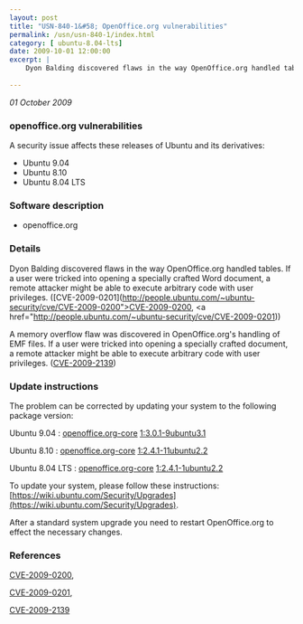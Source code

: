 ```yaml
---
layout: post
title: "USN-840-1&#58; OpenOffice.org vulnerabilities"
permalink: /usn/usn-840-1/index.html
category: [ ubuntu-8.04-lts]
date: 2009-10-01 12:00:00
excerpt: |
    Dyon Balding discovered flaws in the way OpenOffice.org handled tables. If a user were tricked into opening a specially crafted Word document, a remote attacker might be able to execute arbitrary code with user privileges. ([CVE-2009-0201](http://people.ubuntu.com/~ubuntu-security/cve/CVE-2009-0200">CVE-2009-0200</a>, <a href="http://people.ubuntu.com/~ubuntu-security/cve/CVE-2009-0201))
    
--- 
```

 
 

*01 October 2009*

### openoffice.org vulnerabilities

A security issue affects these releases of Ubuntu and its derivatives:

* Ubuntu 9.04
* Ubuntu 8.10
* Ubuntu 8.04 LTS

### Software description

* openoffice.org 

### Details

Dyon Balding discovered flaws in the way OpenOffice.org handled tables. If a user were tricked into opening a specially crafted Word document, a remote attacker might be able to execute arbitrary code with user privileges. ([CVE-2009-0201](http://people.ubuntu.com/~ubuntu-security/cve/CVE-2009-0200">CVE-2009-0200</a>, <a href="http://people.ubuntu.com/~ubuntu-security/cve/CVE-2009-0201))

A memory overflow flaw was discovered in OpenOffice.org&#39;s handling of EMF files. If a user were tricked into opening a specially crafted document, a remote attacker might be able to execute arbitrary code with user privileges. ([CVE-2009-2139](http://people.ubuntu.com/~ubuntu-security/cve/CVE-2009-2139)) 

### Update instructions

The problem can be corrected by updating your system to the following package version:

Ubuntu 9.04
 : [openoffice.org-core](https://launchpad.net/ubuntu/+source/openoffice.org) <span> [1:3.0.1-9ubuntu3.1](https://launchpad.net/ubuntu/+source/openoffice.org/1:3.0.1-9ubuntu3.1) </span> 

Ubuntu 8.10
 : [openoffice.org-core](https://launchpad.net/ubuntu/+source/openoffice.org) <span> [1:2.4.1-11ubuntu2.2](https://launchpad.net/ubuntu/+source/openoffice.org/1:2.4.1-11ubuntu2.2) </span> 

Ubuntu 8.04 LTS
 : [openoffice.org-core](https://launchpad.net/ubuntu/+source/openoffice.org) <span> [1:2.4.1-1ubuntu2.2](https://launchpad.net/ubuntu/+source/openoffice.org/1:2.4.1-1ubuntu2.2) </span> 

To update your system, please follow these instructions: [https://wiki.ubuntu.com/Security/Upgrades](https://wiki.ubuntu.com/Security/Upgrades).

After a standard system upgrade you need to restart OpenOffice.org to effect the necessary changes. 

### References

 
 [CVE-2009-0200](http://people.ubuntu.com/~ubuntu-security/cve/CVE-2009-0200), 

 [CVE-2009-0201](http://people.ubuntu.com/~ubuntu-security/cve/CVE-2009-0201), 

 [CVE-2009-2139](http://people.ubuntu.com/~ubuntu-security/cve/CVE-2009-2139)
 


